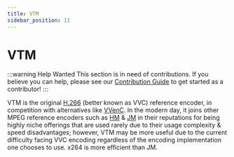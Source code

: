 ```yaml
---
title: VTM
sidebar_position: 11
---
```


# VTM

:::warning Help Wanted
This section is in need of contributions. If you believe you can help, please see our [Contribution Guide](../contribution-guide.md) to get started as a contributor!
:::

VTM is the original [H.266](../video/h266.md) (better known as VVC) reference encoder, in competition with alternatives like [VVenC](../encoders/VVenC.md). In the modern day, it joins other MPEG reference encoders such as [HM](../encoders/HM.md) & [JM](../encoders/JM.md) in their reputations for being highly niche offerings that are used rarely due to their usage complexity & speed disadvantages; however, VTM may be more useful due to the current difficulty facing VVC encoding regardless of the encoding implementation one chooses to use. x264 is more efficient than JM.